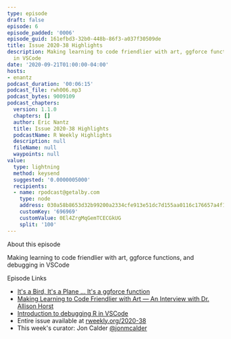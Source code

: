 ```yaml
---
type: episode
draft: false
episode: 6
episode_padded: '0006'
episode_guid: 161efbd3-32b0-448b-86f3-a037f30509de
title: Issue 2020-38 Highlights
description: Making learning to code friendlier with art, ggforce functions, and debugging
  in VSCode
date: '2020-09-21T01:00:00-04:00'
hosts:
- enantz
podcast_duration: '00:06:15'
podcast_file: rwh006.mp3
podcast_bytes: 9009109
podcast_chapters:
  version: 1.1.0
  chapters: []
  author: Eric Nantz
  title: Issue 2020-38 Highlights
  podcastName: R Weekly Highlights
  description: null
  fileName: null
  waypoints: null
value:
  type: lightning
  method: keysend
  suggested: '0.0000005000'
  recipients:
  - name: rpodcast@getalby.com
    type: node
    address: 030a58b8653d32b99200a2334cfe913e51dc7d155aa0116c176657a4f1722677a3
    customKey: '696969'
    customValue: 0El4ZrgMqGemTCECGkUG
    split: '100'
---
```

About this episode

Making learning to code friendlier with art, ggforce functions, and
debugging in VSCode

Episode Links

-   <a
    href="https://ihaddadenfodil.com/post/it-s-a-bird-it-s-a-plane-it-s-a-ggforce-function/"
    rel="nofollow">It's a Bird, It's a Plane ... It's a ggforce function</a>
-   <a
    href="https://www.dataquest.io/blog/making-learning-to-code-friendlier-with-art-allison-horst-interview/"
    rel="nofollow">Making Learning to Code Friendlier with Art — An
    Interview with Dr. Allison Horst</a>
-   <a href="https://renkun.me/2020/09/13/debugging-r-in-vscode/"
    rel="nofollow">Introduction to debugging R in VSCode</a>
-   Entire issue available at <a href="https://rweekly.org/2020-38"
    rel="nofollow">rweekly.org/2020-38</a>
-   This week's curator: Jon Calder
    <a href="https://twitter.com/jonmcalder" rel="nofollow">@jonmcalder</a>
